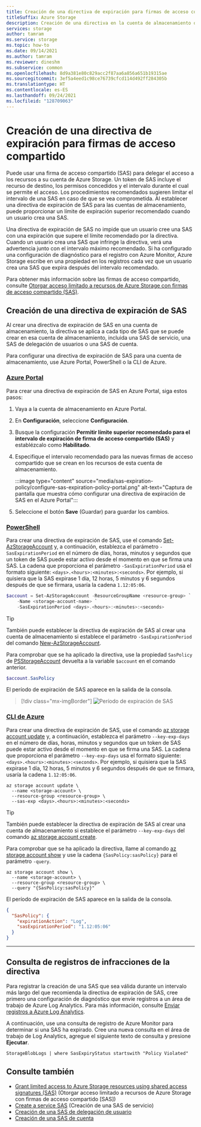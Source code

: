 ```yaml
---
title: Creación de una directiva de expiración para firmas de acceso compartido
titleSuffix: Azure Storage
description: Creación de una directiva en la cuenta de almacenamiento que defina el período de tiempo durante el que una firma de acceso compartido (SAS) debe ser válida. Aprenda a supervisar las infracciones de directivas para corregir los riesgos de seguridad.
services: storage
author: tamram
ms.service: storage
ms.topic: how-to
ms.date: 09/14/2021
ms.author: tamram
ms.reviewer: dineshm
ms.subservice: common
ms.openlocfilehash: 8d9a381e80c829acc2f87aa6a856a651b19315ae
ms.sourcegitcommit: 3ef5a4eed1c98ce76739cfcd114d492ff284305b
ms.translationtype: HT
ms.contentlocale: es-ES
ms.lasthandoff: 09/24/2021
ms.locfileid: "128709063"
---
```

# <a name="create-an-expiration-policy-for-shared-access-signatures"></a>Creación de una directiva de expiración para firmas de acceso compartido

Puede usar una firma de acceso compartido (SAS) para delegar el acceso a los recursos a su cuenta de Azure Storage. Un token de SAS incluye el recurso de destino, los permisos concedidos y el intervalo durante el cual se permite el acceso. Los procedimientos recomendados sugieren limitar el intervalo de una SAS en caso de que se vea comprometida. Al establecer una directiva de expiración de SAS para las cuentas de almacenamiento, puede proporcionar un límite de expiración superior recomendado cuando un usuario crea una SAS.

Una directiva de expiración de SAS no impide que un usuario cree una SAS con una expiración que supere el límite recomendado por la directiva. Cuando un usuario crea una SAS que infringe la directiva, verá una advertencia junto con el intervalo máximo recomendado. Si ha configurado una configuración de diagnóstico para el registro con Azure Monitor, Azure Storage escribe en una propiedad en los registros cada vez que un usuario crea una SAS que expira después del intervalo recomendado.

Para obtener más información sobre las firmas de acceso compartido, consulte [Otorgar acceso limitado a recursos de Azure Storage con firmas de acceso compartido (SAS)](storage-sas-overview.md).

## <a name="create-a-sas-expiration-policy"></a>Creación de una directiva de expiración de SAS

Al crear una directiva de expiración de SAS en una cuenta de almacenamiento, la directiva se aplica a cada tipo de SAS que se puede crear en esa cuenta de almacenamiento, incluida una SAS de servicio, una SAS de delegación de usuarios o una SAS de cuenta.

Para configurar una directiva de expiración de SAS para una cuenta de almacenamiento, use Azure Portal, PowerShell o la CLI de Azure.

### <a name="azure-portal"></a>[Azure Portal](#tab/azure-portal)

Para crear una directiva de expiración de SAS en Azure Portal, siga estos pasos:

1. Vaya a la cuenta de almacenamiento en Azure Portal.
1. En **Configuración**, seleccione **Configuración**.
1. Busque la configuración **Permitir límite superior recomendado para el intervalo de expiración de firma de acceso compartido (SAS)** y establézcalo como **Habilitado**.
1. Especifique el intervalo recomendado para las nuevas firmas de acceso compartido que se crean en los recursos de esta cuenta de almacenamiento.

    :::image type="content" source="media/sas-expiration-policy/configure-sas-expiration-policy-portal.png" alt-text="Captura de pantalla que muestra cómo configurar una directiva de expiración de SAS en el Azure Portal":::

1. Seleccione el botón **Save** (Guardar) para guardar los cambios.

### <a name="powershell"></a>[PowerShell](#tab/azure-powershell)

Para crear una directiva de expiración de SAS, use el comando [Set-AzStorageAccount](/powershell/module/az.storage/set-azstorageaccount) y, a continuación, establezca el parámetro `-SasExpirationPeriod` en el número de días, horas, minutos y segundos que un token de SAS puede estar activo desde el momento en que se firma una SAS. La cadena que proporciona el parámetro `-SasExpirationPeriod` usa el formato siguiente: `<days>.<hours>:<minutes>:<seconds>`. Por ejemplo, si quisiera que la SAS expirase 1 día, 12 horas, 5 minutos y 6 segundos después de que se firmara, usaría la cadena `1.12:05:06`.

```powershell
$account = Set-AzStorageAccount -ResourceGroupName <resource-group> `
    -Name <storage-account-name> `
    -SasExpirationPeriod <days>.<hours>:<minutes>:<seconds>
```

> [!TIP]
> También puede establecer la directiva de expiración de SAS al crear una cuenta de almacenamiento si establece el parámetro `-SasExpirationPeriod` del comando [New-AzStorageAccount](/powershell/module/az.storage/new-azstorageaccount).

Para comprobar que se ha aplicado la directiva, use la propiedad `SasPolicy` de [PSStorageAccount](/dotnet/api/microsoft.azure.commands.management.storage.models.psstorageaccount) devuelta a la variable `$account` en el comando anterior. 
  
```powershell
$account.SasPolicy
```

El período de expiración de SAS aparece en la salida de la consola.

> [!div class="mx-imgBorder"]
> ![Período de expiración de SAS](./media/storage-sas-expiration-policy/sas-policy-console-output.png)

### <a name="azure-cli"></a>[CLI de Azure](#tab/azure-cli)

Para crear una directiva de expiración de SAS, use el comando [az storage account update](/cli/azure/storage/account#az_storage_account_update) y, a continuación, establezca el parámetro `--key-exp-days` en el número de días, horas, minutos y segundos que un token de SAS puede estar activo desde el momento en que se firma una SAS. La cadena que proporciona el parámetro `--key-exp-days` usa el formato siguiente: `<days>.<hours>:<minutes>:<seconds>`. Por ejemplo, si quisiera que la SAS expirase 1 día, 12 horas, 5 minutos y 6 segundos después de que se firmara, usaría la cadena `1.12:05:06`.

```azurecli-interactive
az storage account update \
  --name <storage-account> \
  --resource-group <resource-group> \
  --sas-exp <days>.<hours>:<minutes>:<seconds>
```

> [!TIP]
> También puede establecer la directiva de expiración de SAS al crear una cuenta de almacenamiento si establece el parámetro `--key-exp-days` del comando [az storage account create](/cli/azure/storage/account#az_storage_account_create).

Para comprobar que se ha aplicado la directiva, llame al comando [az storage account show](/cli/azure/storage/account#az_storage_account_show) y use la cadena `{SasPolicy:sasPolicy}` para el parámetro `-query`.
  
```azurecli-interactive
az storage account show \
  --name <storage-account> \
  --resource-group <resource-group> \
  --query "{SasPolicy:sasPolicy}"
```

El período de expiración de SAS aparece en la salida de la consola.

```json
{
  "SasPolicy": {
    "expirationAction": "Log",
    "sasExpirationPeriod": "1.12:05:06"
  }
}
```

---

## <a name="query-logs-for-policy-violations"></a>Consulta de registros de infracciones de la directiva

Para registrar la creación de una SAS que sea válida durante un intervalo más largo del que recomienda la directiva de expiración de SAS, cree primero una configuración de diagnóstico que envíe registros a un área de trabajo de Azure Log Analytics. Para más información, consulte [Enviar registros a Azure Log Analytics](../blobs/monitor-blob-storage.md#send-logs-to-azure-log-analytics).

A continuación, use una consulta de registro de Azure Monitor para determinar si una SAS ha expirado. Cree una nueva consulta en el área de trabajo de Log Analytics, agregue el siguiente texto de consulta y presione **Ejecutar**.

```kusto
StorageBlobLogs | where SasExpiryStatus startswith "Policy Violated" 
```

## <a name="see-also"></a>Consulte también

- [Grant limited access to Azure Storage resources using shared access signatures (SAS)](storage-sas-overview.md) (Otorgar acceso limitado a recursos de Azure Storage con firmas de acceso compartido [SAS])
- [Create a service SAS](/rest/api/storageservices/create-service-sas) (Creación de una SAS de servicio)
- [Creación de una SAS de delegación de usuario](/rest/api/storageservices/create-user-delegation-sas)
- [Creación de una SAS de cuenta](/rest/api/storageservices/create-account-sas)